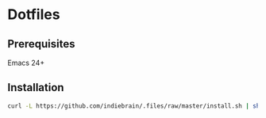Dotfiles
========

Prerequisites
-------------

Emacs 24+


Installation
------------

```sh
curl -L https://github.com/indiebrain/.files/raw/master/install.sh | sh
```
